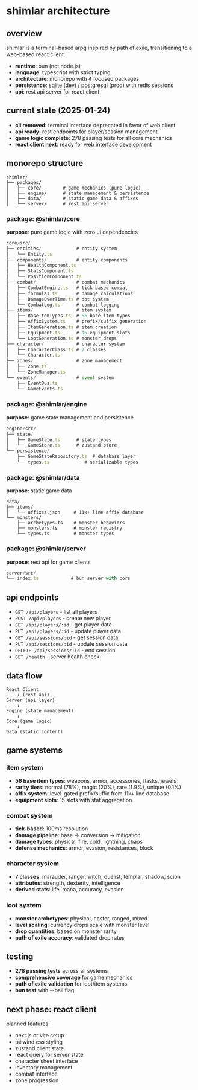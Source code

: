 # shimlar architecture

## overview

shimlar is a terminal-based arpg inspired by path of exile, transitioning to a web-based react client:
- **runtime**: bun (not node.js)
- **language**: typescript with strict typing
- **architecture**: monorepo with 4 focused packages
- **persistence**: sqlite (dev) / postgresql (prod) with redis sessions
- **api**: rest api server for react client

## current state (2025-01-24)

- **cli removed**: terminal interface deprecated in favor of web client
- **api ready**: rest endpoints for player/session management
- **game logic complete**: 278 passing tests for all core mechanics
- **react client next**: ready for web interface development

## monorepo structure

```
shimlar/
├── packages/
│   ├── core/        # game mechanics (pure logic)
│   ├── engine/      # state management & persistence
│   ├── data/        # static game data & affixes
│   └── server/      # rest api server
```

### package: @shimlar/core

**purpose**: pure game logic with zero ui dependencies

```typescript
core/src/
├── entities/             # entity system
│   └── Entity.ts        
├── components/           # entity components
│   ├── HealthComponent.ts
│   ├── StatsComponent.ts
│   └── PositionComponent.ts
├── combat/               # combat mechanics
│   ├── CombatEngine.ts   # tick-based combat
│   ├── formulas.ts       # damage calculations
│   ├── DamageOverTime.ts # dot system
│   └── CombatLog.ts      # combat logging
├── items/                # item system
│   ├── BaseItemTypes.ts  # 56 base item types
│   ├── AffixSystem.ts    # prefix/suffix generation
│   ├── ItemGeneration.ts # item creation
│   ├── Equipment.ts      # 15 equipment slots
│   └── LootGeneration.ts # monster drops
├── character/            # character system
│   ├── CharacterClass.ts # 7 classes
│   └── Character.ts      
├── zones/                # zone management
│   ├── Zone.ts          
│   └── ZoneManager.ts    
└── events/               # event system
    ├── EventBus.ts      
    └── GameEvents.ts     
```

### package: @shimlar/engine

**purpose**: game state management and persistence

```typescript
engine/src/
├── state/
│   ├── GameState.ts      # state types
│   └── GameStore.ts      # zustand store
└── persistence/
    ├── GameStateRepository.ts  # database layer
    └── types.ts             # serializable types
```

### package: @shimlar/data

**purpose**: static game data

```
data/
├── items/
│   └── affixes.json     # 11k+ line affix database
└── monsters/
    ├── archetypes.ts    # monster behaviors
    ├── monsters.ts      # monster registry
    └── types.ts         # monster types
```

### package: @shimlar/server

**purpose**: rest api for game clients

```typescript
server/src/
└── index.ts            # bun server with cors
```

## api endpoints

- `GET /api/players` - list all players
- `POST /api/players` - create new player
- `GET /api/players/:id` - get player data
- `PUT /api/players/:id` - update player data
- `GET /api/sessions/:id` - get session data
- `PUT /api/sessions/:id` - update session data
- `DELETE /api/sessions/:id` - end session
- `GET /health` - server health check

## data flow

```
React Client
    ↓ (rest api)
Server (api layer)
    ↓
Engine (state management)
    ↓
Core (game logic)
    ↓
Data (static content)
```

## game systems

### item system
- **56 base item types**: weapons, armor, accessories, flasks, jewels
- **rarity tiers**: normal (78%), magic (20%), rare (1.9%), unique (0.1%)
- **affix system**: level-gated prefix/suffix from 11k+ line database
- **equipment slots**: 15 slots with stat aggregation

### combat system
- **tick-based**: 100ms resolution
- **damage pipeline**: base → conversion → mitigation
- **damage types**: physical, fire, cold, lightning, chaos
- **defense mechanics**: armor, evasion, resistances, block

### character system
- **7 classes**: marauder, ranger, witch, duelist, templar, shadow, scion
- **attributes**: strength, dexterity, intelligence
- **derived stats**: life, mana, accuracy, evasion

### loot system
- **monster archetypes**: physical, caster, ranged, mixed
- **level scaling**: currency drops scale with monster level
- **drop quantities**: based on monster rarity
- **path of exile accuracy**: validated drop rates

## testing

- **278 passing tests** across all systems
- **comprehensive coverage** for game mechanics
- **path of exile validation** for loot/item systems
- **bun test** with --bail flag

## next phase: react client

planned features:
- next.js or vite setup
- tailwind css styling
- zustand client state
- react query for server state
- character sheet interface
- inventory management
- combat interface
- zone progression
